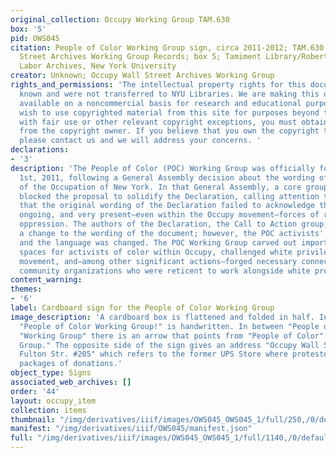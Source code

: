```yaml
---
original_collection: Occupy Working Group TAM.630
box: '5'
pid: OWS045
citation: People of Color Working Group sign, circa 2011-2012; TAM.630 Occupy Wall
  Street Archives Working Group Records; box 5; Tamiment Library/Robert F. Wagner
  Labor Archives, New York University
creator: Unknown; Occupy Wall Street Archives Working Group
rights_and_permissions: 'The intellectual property rights for this document are not
  known and were not transferred to NYU Libraries. We are making this document publicly
  available on a noncommercial basis for research and educational purposes. If you
  wish to use copyrighted material from this site for purposes beyond those in accordance
  with fair use or other relevant copyright exceptions, you must obtain permission
  from the copyright owner. If you believe that you own the copyright to this document,
  please contact us and we will address your concerns. '
declarations:
- '3'
description: 'The People of Color (POC) Working Group was officially formed on October
  1st, 2011, following a General Assembly decision about the wording of the Declaration
  of the Occupation of New York. In that General Assembly, a core group of POC activists
  blocked the proposal to solidify the Declaration, calling attention to the fact
  that the original wording of the Declaration failed to acknowledge the historical,
  ongoing, and very present—even within the Occupy movement—forces of racism and systemic
  oppression. The authors of the Declaration, the Call to Action group, resisted making
  a change to the wording of the document; however, the POC activists'' block held
  and the language was changed. The POC Working Group carved out important and safer
  spaces for activists of color within Occupy, challenged white privilege within the
  movement, and—among other significant actions—forged necessary connections with
  community organizations who were reticent to work alongside white protestors. '
content_warning:
themes:
- '6'
label: Cardboard sign for the People of Color Working Group
image_description: 'A cardboard box is flattened and folded in half. In black marker
  "People of Color Working Group!" is handwritten. In between "People of Color" and
  "Working Group" there is an arrow that points from "People of Color" to "Working
  Group." The opposite side of the sign gives an address "Occupy Wall Street, 118A
  Fulton Str. #205" which refers to the former UPS Store where protesters received
  packages of donations.'
object_type: Signs
associated_web_archives: []
order: '44'
layout: occupy_item
collection: items
thumbnail: "/img/derivatives/iiif/images/OWS045_OWS045_1/full/250,/0/default.jpg"
manifest: "/img/derivatives/iiif/OWS045/manifest.json"
full: "/img/derivatives/iiif/images/OWS045_OWS045_1/full/1140,/0/default.jpg"
---
```


